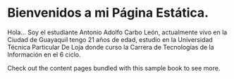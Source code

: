 # Bienvenidos a mi Página Estática.

Hola...
Soy el estudiante Antonio Adolfo Carbo León, actualmente vivo en la Ciudad de Guayaquil tengo 21 años de edad, estudio en la Universidad Técnica Particular De Loja donde curso la Carrera de Tecnologías de la Información en el 6 ciclo.

Check out the content pages bundled with this sample book to see more.

```{tableofcontents}
```
